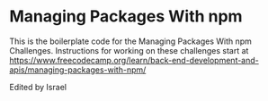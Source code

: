 # Managing Packages With npm

This is the boilerplate code for the Managing Packages With npm Challenges. Instructions for working on these challenges start at https://www.freecodecamp.org/learn/back-end-development-and-apis/managing-packages-with-npm/

Edited by Israel
